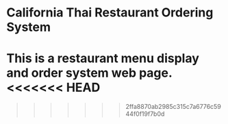 # California Thai Restaurant Ordering System

This is a restaurant menu display and order system web page.
<<<<<<< HEAD
=======

>>>>>>> 2ffa8870ab2985c315c7a6776c5944f0f19f7b0d
